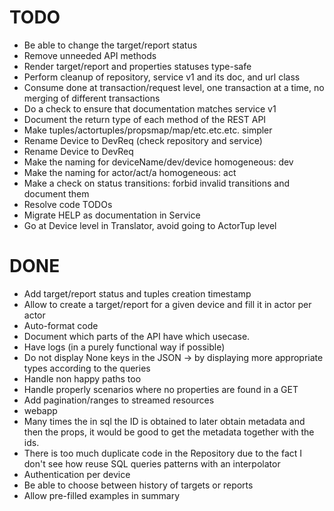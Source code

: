 # TODO

- Be able to change the target/report status
- Remove unneeded API methods
- Render target/report and properties statuses type-safe
- Perform cleanup of repository, service v1 and its doc, and url class
- Consume done at transaction/request level, one transaction at a time, no merging of different transactions
- Do a check to ensure that documentation matches service v1
- Document the return type of each method of the REST API
- Make tuples/actortuples/propsmap/map/etc.etc.etc. simpler
- Rename Device to DevReq (check repository and service)
- Rename Device to DevReq
- Make the naming for deviceName/dev/device homogeneous: dev
- Make the naming for actor/act/a homogeneous: act
- Make a check on status transitions: forbid invalid transitions and document them
- Resolve code TODOs
- Migrate HELP as documentation in Service
- Go at Device level in Translator, avoid going to ActorTup level

# DONE

- Add target/report status and tuples creation timestamp
- Allow to create a target/report for a given device and fill it in actor per actor
- Auto-format code
- Document which parts of the API have which usecase.
- Have logs (in a purely functional way if possible)
- Do not display None keys in the JSON -> by displaying more appropriate types according to the queries
- Handle non happy paths too
- Handle properly scenarios where no properties are found in a GET
- Add pagination/ranges to streamed resources
- webapp
- Many times the in sql the ID is obtained to later obtain metadata and then the props, it would be good to get the metadata together with the ids.
- There is too much duplicate code in the Repository due to the fact I don't see how reuse SQL queries patterns with an interpolator
- Authentication per device
- Be able to choose between history of targets or reports
- Allow pre-filled examples in summary
